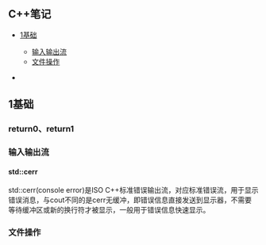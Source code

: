 
## C++笔记  
* [1基础](#1基础)
  * [输入输出流](#输入输出流)
  * [文件操作](#文件操作)

* [](#) 

## 1基础

### return0、return1

### 输入输出流

#### std::cerr
std::cerr(console error)是ISO C++标准错误输出流，对应标准错误流，用于显示错误消息，与cout不同的是cerr无缓冲，即错误信息直接发送到显示器，不需要等待缓冲区或新的换行符才被显示，一般用于错误信息快速显示。


### 文件操作

